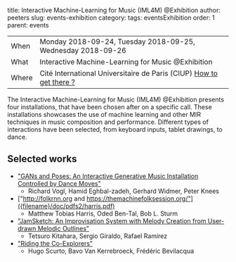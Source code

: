 title: Interactive Machine-Learning for Music (IML4M) @Exhibition
author: peeters
slug: events-exhibition
category:
tags: eventsExhibition
order: 1
parent: events

<TABLE>
<TR><TD class=xlDate>When</TD><TD class=xlGrey>
Monday 2018-09-24, Tuesday 2018-09-25, Wednesday 2018-09-26
</TD></TR><TD class=xlDate>What</TD><TD class=xlGrey>
Interactive Machine-Learning for Music @Exhibition
</TD></TR><TD class=xlDate>Where</TD><TD class=xlGrey>
Cité International Universitaire de Paris (CIUP) <A HREF="../pages/venue-ciup.html">How to get there ?</A>
</TD></TR>
</TABLE>

<P></P>


The Interactive Machine-Learning for Music (IML4M) @Exhibition presents four installations, that have been chosen after on a specific call.
These installations showcases the use of machine learning and other MIR techniques in music composition and performance.
Different types of interactions have been selected, from keyboard inputs, tablet drawings, to dance.

## Selected works

- ["GANs and Poses: An Interactive Generative Music Installation Controlled by Dance Moves"]({filename}/doc/pdfs2/vogl.pdf)
    - Richard Vogl, Hamid Eghbal-zadeh, Gerhard Widmer, Peter Knees
- ["http://folkrnn.org and https://themachinefolksession.org/"]({filename}/doc/pdfs2/harris.pdf)
    - Matthew Tobias Harris, Oded Ben-Tal, Bob L. Sturm
- ["JamSketch: An Improvisation System with Melody Creation from User-drawn Melodic Outlines"]({filename}/doc/pdfs2/kitahara.pdf)
    - Tetsuro Kitahara, Sergio Giraldo, Rafael Ramírez
- ["Riding the Co-Explorers"]({filename}/doc/pdfs2/scurto.pdf)
    - Hugo Scurto, Bavo Van Kerrebroeck, Frédéric Bevilacqua
